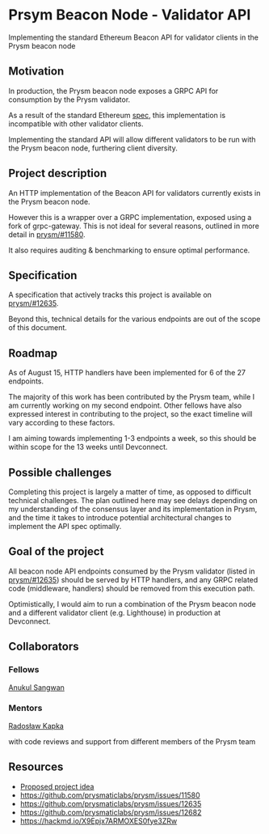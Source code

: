 # Prsym Beacon Node - Validator API

Implementing the standard Ethereum Beacon API for validator clients in the Prysm beacon node

## Motivation

In production, the Prysm beacon node exposes a GRPC API for consumption by the Prysm validator.

As a result of the standard Ethereum [spec](https://ethereum.github.io/beacon-APIs/#/Validator), this implementation is incompatible with other validator clients.

Implementing the standard API will allow different validators to be run with the Prysm beacon node, furthering client diversity.

## Project description

An HTTP implementation of the Beacon API for validators currently exists in the Prysm beacon node.

However this is a wrapper over a GRPC implementation, exposed using a fork of grpc-gateway. This is not ideal for several reasons, outlined in more detail in [prysm/#11580](https://github.com/prysmaticlabs/prysm/issues/11580).

It also requires auditing & benchmarking to ensure optimal performance.

## Specification

A specification that actively tracks this project is available on [prysm/#12635](https://github.com/prysmaticlabs/prysm/issues/12635).

Beyond this, technical details for the various endpoints are out of the scope of this document.

## Roadmap

As of August 15, HTTP handlers have been implemented for 6 of the 27 endpoints.

The majority of this work has been contributed by the Prysm team, while I am currently working on my second endpoint.
Other fellows have also expressed interest in contributing to the project, so the exact timeline will vary according to these factors.

I am aiming towards implementing 1-3 endpoints a week, so this should be within scope for the 13 weeks until Devconnect.


## Possible challenges

Completing this project is largely a matter of time, as opposed to difficult technical challenges.
The plan outlined here may see delays depending on my understanding of the consensus layer and its implementation in Prysm, and the time it takes to introduce potential architectural changes to implement the API spec optimally.

## Goal of the project

All beacon node API endpoints consumed by the Prysm validator (listed in [prysm/#12635](https://github.com/prysmaticlabs/prysm/issues/12635)) should be served by HTTP handlers, and any GRPC related code (middleware, handlers) should be removed from this execution path.

Optimistically, I would aim to run a combination of the Prysm beacon node and a different validator client (e.g. Lighthouse) in production at Devconnect.

## Collaborators

### Fellows 

[Anukul Sangwan](https://github.com/anukul)

### Mentors

[Radosław Kapka](https://github.com/rkapka)

with code reviews and support from different members of the Prysm team

## Resources

- [Proposed project idea](https://github.com/eth-protocol-fellows/cohort-four/blob/master/projects/project-ideas.md#auditing-beacon-apis-in-prysm)
- https://github.com/prysmaticlabs/prysm/issues/11580
- https://github.com/prysmaticlabs/prysm/issues/12635
- https://github.com/prysmaticlabs/prysm/issues/12682
- https://hackmd.io/X9Epjx7ARMOXES0fye3ZRw
